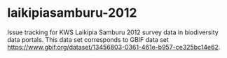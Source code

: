 # laikipiasamburu-2012
Issue tracking for KWS Laikipia Samburu 2012 survey data in biodiversity data portals. This data set corresponds to GBIF data set https://www.gbif.org/dataset/13456803-0361-461e-b957-ce325bc14e62.
